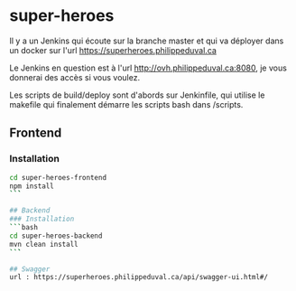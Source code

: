 # super-heroes


Il y a un Jenkins qui écoute sur la branche master et qui va déployer dans un docker sur l'url 
https://superheroes.philippeduval.ca

Le Jenkins en question est à l'url http://ovh.philippeduval.ca:8080, je vous donnerai des accès si vous voulez.

Les scripts de build/deploy sont d'abords sur Jenkinfile, qui utilise le makefile qui finalement démarre les scripts bash dans /scripts.

## Frontend
### Installation
```bash
cd super-heroes-frontend
npm install
``̀`

## Backend
### Installation
```bash
cd super-heroes-backend
mvn clean install
``̀`

## Swagger
url : https://superheroes.philippeduval.ca/api/swagger-ui.html#/
